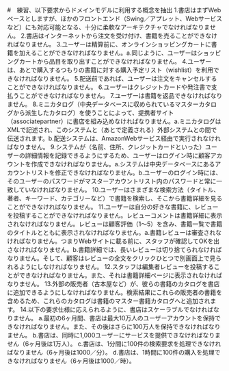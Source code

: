 #　練習、以下要求からドメインモデルに利用する概念を抽出
1.書店はまずWebベースとしますが、ほかのフロントエンド（Swing／アプレット、Webサービスなど）にも対応可能となる、十分に柔軟なアーキテクチャでなければなりません。
2.書店はインターネットから注文を受け付け、書籍を売ることができなければなりません。
3.ユーザーは精算前に、オンラインショッピングカートに書籍を加えることができなければなりません。a.同じように、ユーザーはショッピングカートから品目を取り出すことができなければなりません。
4.ユーザーは、あとで購入するつもりの書籍に対する購入予定リスト（wishlist）を利用できなければなりません。
5.配送前であれば、ユーザーは注文をキャンセルすることができなければなりません。
6.ユーザーはクレジットカードや発注書で支払うことができなければなりません。
7.ユーザーは書籍を返品できなければなりません。
8.ミニカタログ（中央データベースに収められているマスターカタログから派生したカタログ）を使うことによって、提携者サイト（associatepartner）に書店を組み込めなければなりません。a.ミニカタログはXMLで記述され、このシステムと（あとで定義される）外部システムとの間で伝送されます。b.配送システムは、AmazonWebサービス経由で実行されなければなりません。
9.システムが（名前、住所、クレジットカードといった）ユーザーの詳細情報を記録できるようにするため、ユーザーはログイン時に顧客アカウントを作成できなければなりません。a.システムは中央データベースにあるアカウントリストを修正できなければなりません。b.ユーザーのログイン時には、そのユーザーのパスワードがマスターアカウントリスト内のパスワードと常に一致していなければなりません。
10.ユーザーはさまざまな検索方法（タイトル、著者、キーワード、カテゴリーなど）で書籍を検索し、そこから書籍詳細を見ることができなければなりません。
11.ユーザーは自分の好きな書籍に、レビューを投稿することができなければなりません。レビューコメントは書籍詳細に表示されなければなりません。レビューは顧客評価（1～5）を含み、書籍一覧で書籍のタイトルとともに表示されなければなりません。a.書籍レビューは審査されなければなりません。つまりWebサイトに載る前に、スタッフが確認してOKを出さなければなりません。b.書籍詳細では、長いレビューは切り捨てられなければなりません。そして、顧客はレビューの全文をクリックひとつで別画面上で見られるようにしなければなりません。
12.スタッフは編集者レビューを投稿することができなければなりません。また、それは書籍詳細ページに表示されなければなりません。
13.外部の販売者（古本屋など）が、彼らの書籍のカタログを書店に追加できるようにしなければなりません。検索結果にこれらの販売者の書籍を含めるため、これらのカタログは書籍のマスター書籍カタログへと追加されます。
14.以下の要求仕様に応えられるように、書店はスケーラブルでなければなりません。
a.最初の6ヶ月間、書店は最大10万人のユーザーアカウントを保持できなければなりません。また、その後はさらに100万人を保持できなければなりません。
b.書店は、同時に1,000ユーザーにサービスを提供できなければなりません（6ヶ月後は1万人）。
c.書店は、1分間に100件の検索要求を処理できなければなりません（6ヶ月後は1000／分）。
d.書店は、1時間に100件の購入を処理できなければなりません（6ヶ月後は1000／時）。